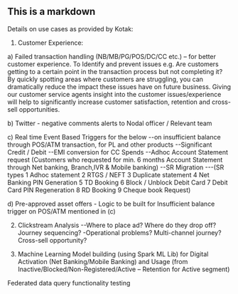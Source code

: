 ## This is a markdown
Details on use cases as provided by Kotak:

1.	Customer Experience:

a)	Failed transaction handling (NB/MB/PG/POS/DC/CC etc.) – for better customer experience. To Identify and prevent issues e.g. Are customers getting to a certain point in the transaction process but not completing it? By quickly spotting areas where customers are struggling, you can dramatically reduce the impact these issues have on future business. Giving our customer service agents insight into the customer issues/experience will help to significantly increase customer satisfaction, retention and cross-sell opportunities.

b)	Twitter - negative comments alerts to Nodal officer / Relevant team 


c) Real time Event Based Triggers for the below
--on insufficient balance through POS/ATM transaction, for PL and other products 
--Significant Credit / Debit
--EMI conversion for CC Spends
--Adhoc Account Statement request (Customers who requested for min. 6 months Account Statement through Net banking, Branch,IVR & Mobile banking)
--SR Migration ---(SR types 1 Adhoc statement 2 RTGS / NEFT 3 Duplicate statement 4 Net Banking PIN Generation 5 TD Booking 6 Block / Unblock Debit Card 7 Debit Card PIN Regeneration 8 RD Booking 9 Cheque book Request)

d) Pre-approved asset offers - Logic to be built for Insufficient balance trigger on POS/ATM mentioned in (c)

2. Clickstream Analysis
--Where to place ad? Where do they drop off? Journey sequencing? -Operational problems? Multi-channel journey? Cross-sell opportunity?

3.	Machine Learning Model building 
(using Spark ML Lib) for Digital Activation (Net Banking/Mobile Banking) and Usage (from Inactive/Blocked/Non-Registered/Active – Retention for Active segment)

Federated data query functionality testing
